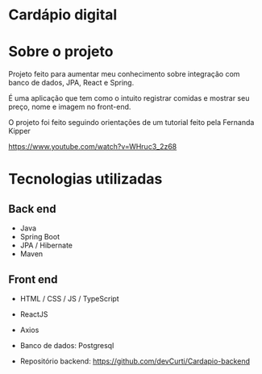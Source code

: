 # Cardápio digital

# Sobre o projeto

Projeto feito para aumentar meu conhecimento sobre integração com banco de dados, JPA, React e Spring. 

É uma aplicação que tem como o intuito registrar comidas e mostrar seu preço, nome e imagem no front-end.


O projeto foi feito seguindo orientações de um tutorial feito pela Fernanda Kipper 

https://www.youtube.com/watch?v=WHruc3_2z68


# Tecnologias utilizadas
## Back end
- Java
- Spring Boot
- JPA / Hibernate
- Maven
## Front end
- HTML / CSS / JS / TypeScript
- ReactJS
- Axios


- Banco de dados: Postgresql

- Repositório backend: https://github.com/devCurti/Cardapio-backend
